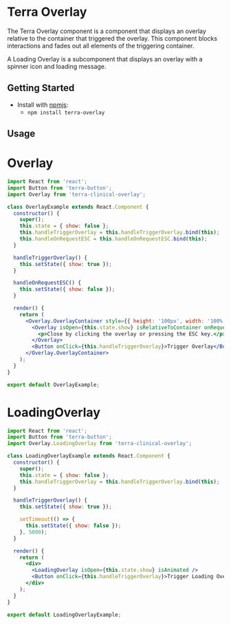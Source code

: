 # Terra Overlay

The Terra Overlay component is a component that displays an overlay relative to the container that triggered the overlay. This component blocks interactions and fades out all elements of the triggering container.

A Loading Overlay is a subcomponent that displays an overlay with a spinner icon and loading message.

## Getting Started

- Install with [npmjs](https://www.npmjs.com):
  - `npm install terra-overlay`

## Usage

# Overlay
```jsx
import React from 'react';
import Button from 'terra-button';
import Overlay from 'terra-clinical-overlay';

class OverlayExample extends React.Component {
  constructor() {
    super();
    this.state = { show: false };
    this.handleTriggerOverlay = this.handleTriggerOverlay.bind(this);
    this.handleOnRequestESC = this.handleOnRequestESC.bind(this);
  }

  handleTriggerOverlay() {
    this.setState({ show: true });
  }

  handleOnRequestESC() {
    this.setState({ show: false });
  }

  render() {
    return (
      <Overlay.OverlayContainer style={{ height: '100px', width: '100%' }} >
        <Overlay isOpen={this.state.show} isRelativeToContainer onRequestClose={this.handleOnRequestESC}>
          <p>Close by clicking the overlay or pressing the ESC key.</p>
        </Overlay>
        <Button onClick={this.handleTriggerOverlay}>Trigger Overlay</Button>
      </Overlay.OverlayContainer>
    );
  }
}

export default OverlayExample;
```

# LoadingOverlay
```jsx
import React from 'react';
import Button from 'terra-button';
import Overlay.LoadingOverlay from 'terra-clinical-overlay';

class LoadingOverlayExample extends React.Component {
  constructor() {
    super();
    this.state = { show: false };
    this.handleTriggerOverlay = this.handleTriggerOverlay.bind(this);
  }

  handleTriggerOverlay() {
    this.setState({ show: true });

    setTimeout(() => {
      this.setState({ show: false });
    }, 5000);
  }

  render() {
    return (
      <div>
        <LoadingOverlay isOpen={this.state.show} isAnimated />
        <Button onClick={this.handleTriggerOverlay}>Trigger Loading Overlay</Button>
      </div>
    );
  }
}

export default LoadingOverlayExample;
```
